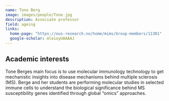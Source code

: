 ```yaml
---
name: Tone Berg
image: images/people/Tone.jpg
description: Associate professor
field: ageing
links:
  home-page: "https://ous-research.no/home/mims/Group-members/11381"
  google-scholar: mleioyUAAAAJ
---
```


## Academic interests

Tone Berges main focus is to use molecular immunology technology to get mechanistic insights into disease mechanisms behind multiple sclerosis (MS). Berge and her students are performing molecular studies in selected immune cells to understand the biological significance behind MS susceptibility genes identified through global “omics” approaches.